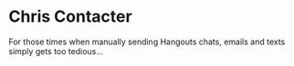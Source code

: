 Chris Contacter
===============

For those times when manually sending Hangouts chats, emails and texts simply gets too tedious...
